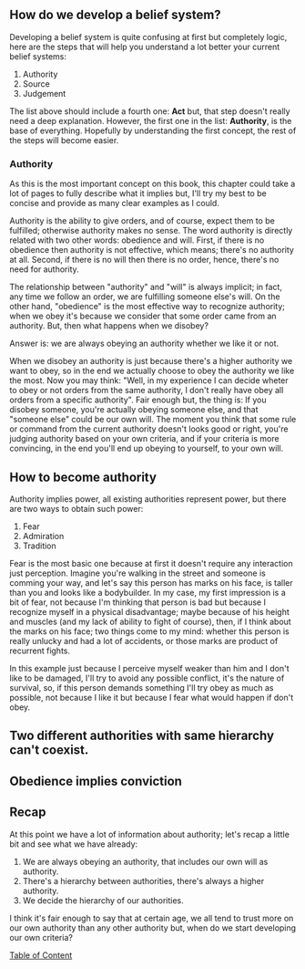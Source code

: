 ## How do we develop a belief system?

Developing a belief system is quite confusing at first but completely logic, here are the steps that will help you understand a lot better your current belief systems:

  1. Authority
  2. Source
  3. Judgement

The list above should include a fourth one: **Act** but, that step doesn't really need a deep explanation. However, the first one in the list: **Authority**, is the base of everything. Hopefully by understanding the first concept, the rest of the steps will become easier.

### Authority

As this is the most important concept on this book, this chapter could take a lot of pages to fully describe what it implies but, I'll try my best to be concise and provide as many clear examples as I could.

Authority is the ability to give orders, and of course, expect them to be fulfilled; otherwise authority makes no sense. The word authority is directly related with two other words: obedience and will. First, if there is no obedience then authority is not effective, which means; there's no authority at all. Second, if there is no will then there is no order, hence, there's no need for authority.

The relationship between "authority" and "will" is always implicit; in fact, any time we follow an order, we are fulfilling someone else's will. On the other hand, "obedience" is the most effective way to recognize authority; when we obey it's because we consider that some order came from an authority. But, then what happens when we disobey?

Answer is: we are always obeying an authority whether we like it or not.

When we disobey an authority is just because there's a higher authority we want to obey, so in the end we actually choose to obey the authority we like the most. Now you may think: "Well, in my experience I can decide wheter to obey or not orders from the same authority, I don't really have obey all orders from a specific authority". Fair enough but, the thing is: If you disobey someone, you're actually obeying someone else, and that "someone else" could be our own will. The moment you think that some rule or command from the current authority doesn't looks good or right, you're judging authority based on your own criteria, and if your criteria is more convincing, in the end you'll end up obeying to yourself, to your own will.

## How to become authority

Authority implies power, all existing authorities represent power, but there are two ways to obtain such power:

  1. Fear
  2. Admiration
  3. Tradition

Fear is the most basic one because at first it doesn't require any interaction just perception. Imagine you're walking in the street and someone is comming your way, and let's say this person has marks on his face, is taller than you and looks like a bodybuilder. In my case, my first impression is a bit of fear, not because I'm thinking that person is bad but because I recognize myself in a physical disadvantage; maybe because of his height and muscles (and my lack of ability to fight of course), then, if I think about the marks on his face; two things come to my mind: whether this person is really unlucky and had a lot of accidents, or those marks are product of recurrent fights.

In this example just because I perceive myself weaker than him and I don't like to be damaged, I'll try to avoid any possible conflict, it's the nature of survival, so, if this person demands something I'll try obey as much as possible, not because I like it but because I fear what would happen if don't obey.

## Two different authorities with same hierarchy can't coexist.

## Obedience implies conviction

## Recap

At this point we have a lot of information about authority; let's recap a little bit and see what we have already:
  1. We are always obeying an authority, that includes our own will as authority.
  2. There's a hierarchy between authorities, there's always a higher authority.
  3. We decide the hierarchy of our authorities.

I think it's fair enough to say that at certain age, we all tend to trust more on our own authority than any other authority but, when do we start developing our own criteria?

[Table of Content](../readme.md#table-of-content)
